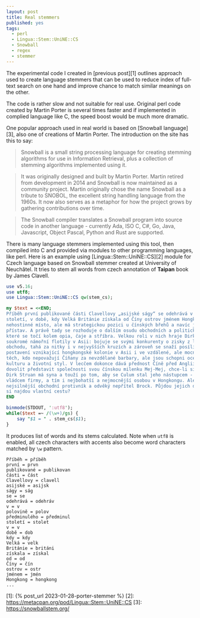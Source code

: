 ```yaml
---
layout: post
title: Real stemmers
published: yes
tags:
  - perl
  - Lingua::Stem::UniNE::CS
  - Snowball
  - regex
  - stemmer
---
```

The experimental code I created in [previous post][1] outlines approach used to create language stemmers that can be used to reduce index of full-text search on one hand and improve chance to match similar meanings on the other.

The code is rather slow and not suitable for real use. Original perl code created by Martin Porter is several times faster and if implemented in complied language like C, the speed boost would be much more dramatic.

One popular approach used in real world is based on [Snowball language][3], also one of creations of Martin Porter. The introduction on the site has this to say:

> Snowball is a small string processing language for creating stemming algorithms for use in Information Retrieval, plus a collection of stemming algorithms implemented using it.

> It was originally designed and built by Martin Porter. Martin retired from development in 2014 and Snowball is now maintained as a community project. Martin originally chose the name Snowball as a tribute to SNOBOL, the excellent string handling language from the 1960s. It now also serves as a metaphor for how the project grows by gathering contributions over time.

> The Snowball compiler translates a Snowball program into source code in another language - currently Ada, ISO C, C#, Go, Java, Javascript, Object Pascal, Python and Rust are supported. 

There is many language stemmers implemented using this tool, then compiled into C and provided via modules to other programming languages, like perl. Here is an example using [Lingua::Stem::UniNE::CS][2] module for Czech language based on Snowball stemmer created at University of Neuchâtel. It tries to stem all words from czech annotation of **Taipan** book by James Clavell.

```perl
use v5.16;
use utf8;
use Lingua::Stem::UniNE::CS qw(stem_cs);

my $text = <<END;
Příběh první publikované části Clavellovy „asijské ságy“ se odehrává v polovině předminulého 
století, v době, kdy Velká Británie získala od Číny ostrov jménem Hongkong. Je to sice pusté a 
nehostinné místo, ale má strategickou pozici u čínských břehů a navíc jde o dokonale chráněný 
přístav. A právě tady se rozhoduje o dalším osudu obchodních a politických vztahů Británie s Čínou, 
které se točí kolem opia, čaje a stříbra. Velkou roli v nich hraje Dirk Struan, vlastník největší 
soukromé námořní flotily v Asii: bojuje se svými konkurenty o zisky z legálního i pokoutního 
obchodu, tahá za nitky i v nejvyšších kruzích a zároveň se snaží posílit dosud vratké a nejisté 
postavení vznikající hongkongské kolonie v Asii i ve vzdálené, ale mocné Anglii. Struan je jedním z 
těch, kdo nepovažují Číňany za nevzdělané barbary, ale jsou schopni ocenit a respektovat jejich 
kulturu a životní styl. V lecčem dokonce dává přednost Číně před Anglií, ale ani on si nemůže 
dovolit představit společnosti svou čínskou milenku Mej-Mej, chce-li si udržet výsadní postavení. 
Dirk Struan má syna a touží po tom, aby se Culum stal jeho nástupcem - tchaj-panem, nejvyšším 
vládcem firmy, a tím i nejbohatší a nejmocnější osobou v Hongkongu. Ale syna má i Struanův 
nejsilnější obchodní protivník a odvěký nepřítel Brock. Půjdou jejich děti ve šlépějích otců, nebo 
si najdou vlastní cestu?
END

binmode(STDOUT, ':utf8');
while($text =~ /(\w+)/gs) {
    say "$1 = " . stem_cs($1);
}
```

It produces list of words and its stems calculated. Note when `utf8` is enabled, all czech characters with accents also become word characters matched by `\w` pattern.

```
Příběh = příběh
první = prvn
publikované = publikovan
části = část
Clavellovy = clavell
asijské = asijsk
ságy = ság
se = se
odehrává = odehráv
v = v
polovině = polov
předminulého = předminul
století = stolet
v = v
době = dob
kdy = kdy
Velká = velk
Británie = británi
získala = získal
od = od
Číny = čín
ostrov = ostr
jménem = jmén
Hongkong = hongkong
...
```

[1]: {% post_url 2023-01-28-porter-stemmer %}
[2]: https://metacpan.org/pod/Lingua::Stem::UniNE::CS
[3]: https://snowballstem.org/
